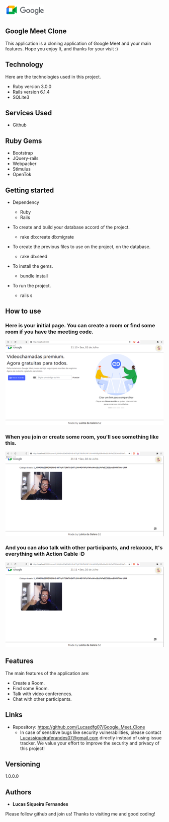 
![Logo of the project](https://github.com/Lucasdfg07/Google_Meet_Clone/blob/master/app/assets/images/logo.png)


## Google Meet Clone
This application is a cloning application of Google Meet and your main features. Hope you enjoy It, and thanks for your visit :)


## Technology 

Here are the technologies used in this project.

* Ruby version  3.0.0
* Rails version 6.1.4
* SQLite3

## Services Used

* Github

## Ruby Gems

* Bootstrap
* JQuery-rails
* Webpacker
* Stimulus
* OpenTok


## Getting started

* Dependency
  - Ruby  
  - Rails

* To create and build your database accord of the project.
  - rake db:create db:migrate
  
* To create the previous files to use on the project, on the database.
  - rake db:seed
  
* To install the gems.
  - bundle install
  
* To run the project.
  - rails s

## How to use

### Here is your initial page. You can create a room or find some room if you have the meeting code.

![Homepage image](https://github.com/Lucasdfg07/Google_Meet_Clone/blob/master/public/readme/home.png)

### When you join or create some room, you'll see something like this.

![Room Show](https://github.com/Lucasdfg07/Google_Meet_Clone/blob/master/public/readme/room_1.png)

### And you can also talk with other participants, and relaxxxx, It's everything with Action Cable :D

![Room Show](https://github.com/Lucasdfg07/Google_Meet_Clone/blob/master/public/readme/room_1.png)

## Features

The main features of the application are:
 - Create a Room.
 - Find some Room.
 - Talk with video conferences.
 - Chat with other participants.


## Links
  - Repository: https://github.com/Lucasdfg07/Google_Meet_Clone
    - In case of sensitive bugs like security vulnerabilities, please contact
      Lucassiqueiraferandes07@gmail.com directly instead of using issue tracker. We value your effort
      to improve the security and privacy of this project!

  ## Versioning

  1.0.0.0


  ## Authors

  * **Lucas Siqueira Fernandes** 

  Please follow github and join us!
  Thanks to visiting me and good coding!
